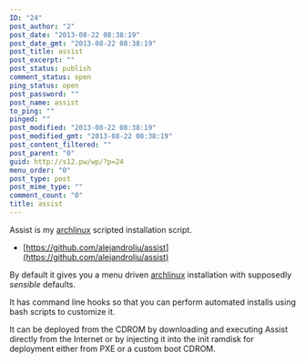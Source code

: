 ```yaml
---
ID: "24"
post_author: "2"
post_date: "2013-08-22 08:38:19"
post_date_gmt: "2013-08-22 08:38:19"
post_title: assist
post_excerpt: ""
post_status: publish
comment_status: open
ping_status: open
post_password: ""
post_name: assist
to_ping: ""
pinged: ""
post_modified: "2013-08-22 08:38:19"
post_modified_gmt: "2013-08-22 08:38:19"
post_content_filtered: ""
post_parent: "0"
guid: http://s12.pw/wp/?p=24
menu_order: "0"
post_type: post
post_mime_type: ""
comment_count: "0"
title: assist
---
```


Assist is my [archlinux](http://www.archlinux.org/) scripted installation script.

*   [https://github.com/alejandroliu/assist](https://github.com/alejandroliu/assist)

By default it gives you a menu driven [archlinux](http://www.archlinux.org/) installation with supposedly _sensible_ defaults.

It has command line hooks so that you can perform automated installs using bash scripts to customize it.

It can be deployed from the CDROM by downloading and executing Assist directly from the Internet or by injecting it into the init ramdisk for deployment either from PXE or a custom boot CDROM.
